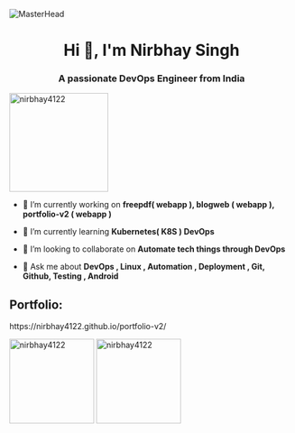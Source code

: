 ![MasterHead](https://greymatter.com/wp-content/uploads/2021/12/ezgif.com-optimize.gif)
<h1 align="center">Hi 👋, I'm Nirbhay Singh</h1>
<h3 align="center">A passionate DevOps Engineer from India</h3>

<p align="left"> <img width="175" src="https://komarev.com/ghpvc/?username=nirbhay4122&label=Profile%20views&color=0e75b6&style=flat" alt="nirbhay4122" /> </p>

- 🔭 I’m currently working on **freepdf( webapp ), blogweb ( webapp ), portfolio-v2 ( webapp )**

- 🌱 I’m currently learning **Kubernetes( K8S ) DevOps**

- 👯 I’m looking to collaborate on **Automate tech things through DevOps**

- 💬 Ask me about **DevOps , Linux , Automation , Deployment , Git, Github, Testing , Android**

<h2>Portfolio:</h2>
<p>
https://nirbhay4122.github.io/portfolio-v2/
</p>

<p>
<img height="150" align="center" src="https://github-readme-stats.vercel.app/api/top-langs?username=nirbhay4122&show_icons=true&locale=en&layout=compact" alt="nirbhay4122" />
  
<img height="150" align="center" src="https://github-readme-streak-stats.herokuapp.com/?user=nirbhay4122&" alt="nirbhay4122" />
</p>
